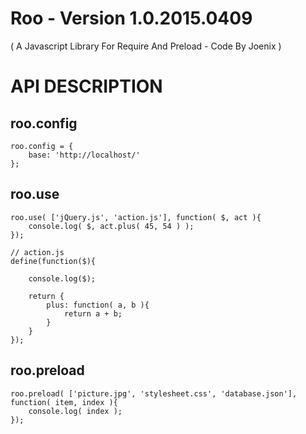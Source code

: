 # Roo - Version 1.0.2015.0409
( A Javascript Library For Require And Preload - Code By Joenix )

# API DESCRIPTION

## roo.config

```
roo.config = {
	base: 'http://localhost/'
};
```

## roo.use

```
roo.use( ['jQuery.js', 'action.js'], function( $, act ){
	console.log( $, act.plus( 45, 54 ) );
});
```

```
// action.js
define(function($){

	console.log($);

	return {
		plus: function( a, b ){
			return a + b;
		}
	}
});
```

## roo.preload

```
roo.preload( ['picture.jpg', 'stylesheet.css', 'database.json'], function( item, index ){
	console.log( index );
});
```